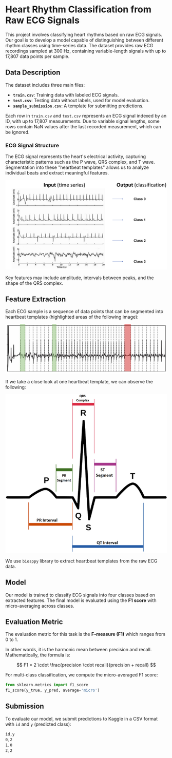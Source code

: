 # Heart Rhythm Classification from Raw ECG Signals

This project involves classifying heart rhythms based on raw ECG signals. Our goal is to develop a model capable of distinguishing between different rhythm classes using time-series data. The dataset provides raw ECG recordings sampled at 300 Hz, containing variable-length signals with up to 17,807 data points per sample.

## Data Description

The dataset includes three main files:

- **`train.csv`**: Training data with labeled ECG signals.
- **`test.csv`**: Testing data without labels, used for model evaluation.
- **`sample_submission.csv`**: A template for submitting predictions.

Each row in `train.csv` and `test.csv` represents an ECG signal indexed by an ID, with up to 17,807 measurements. Due to variable signal lengths, some rows contain NaN values after the last recorded measurement, which can be ignored.

### ECG Signal Structure

The ECG signal represents the heart's electrical activity, capturing characteristic patterns such as the P wave, QRS complex, and T wave. Segmentation into these "heartbeat templates" allows us to analyze individual beats and extract meaningful features.

![alt text](images/Example-data.png)

Key features may include amplitude, intervals between peaks, and the shape of the QRS complex.

## Feature Extraction

Each ECG sample is a sequence of data points that can be segmented into heartbeat templates (highlighted areas of the following image):

![alt text](images/signal_segmented.png)

If we take a close look at one heartbeat template, we can observe the following:

![alt text](images/heartbeat_template.png)

We use `biosppy` library to extract heartbeat templates from the raw ECG data.

## Model

Our model is trained to classify ECG signals into four classes based on extracted features. The final model is evaluated using the **F1 score** with micro-averaging across classes.

## Evaluation Metric

The evaluation metric for this task is the **F-measure (F1)** which ranges from 0 to 1.

In other words, it is the harmonic mean between precision and recall. Mathematically, the formula is:

$$
F1 = 2 \cdot \frac{precision \cdot recall}{precision + recall}
$$

For multi-class classification, we compute the micro-averaged F1 score:

```python
from sklearn.metrics import f1_score
f1_score(y_true, y_pred, average='micro')
```

## Submission

To evaluate our model, we submit predictions to Kaggle in a CSV format with `id` and `y` (predicted class):

```txt
id,y
0,2
1,0
2,2
```
